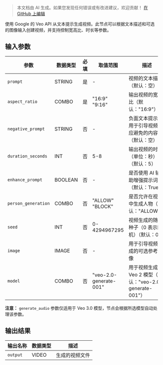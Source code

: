 > 本文档由 AI 生成。如果您发现任何错误或有改进建议，欢迎贡献！ [在 GitHub 上编辑](https://github.com/Comfy-Org/embedded-docs/blob/main/comfyui_embedded_docs/docs/VeoVideoGenerationNode/zh.md)

使用 Google 的 Veo API 从文本提示生成视频。此节点可以根据文本描述和可选的图像输入创建视频，并支持控制宽高比、时长等参数。

## 输入参数

| 参数 | 数据类型 | 必填 | 取值范围 | 描述 |
|-----------|-----------|----------|-------|-------------|
| `prompt` | STRING | 是 | - | 视频的文本描述（默认：空） |
| `aspect_ratio` | COMBO | 是 | "16:9"<br>"9:16" | 输出视频的宽高比（默认："16:9"） |
| `negative_prompt` | STRING | 否 | - | 负面文本提示，用于引导视频中应避免的内容（默认：空） |
| `duration_seconds` | INT | 否 | 5-8 | 输出视频的时长（单位：秒）（默认：5） |
| `enhance_prompt` | BOOLEAN | 否 | - | 是否使用 AI 辅助增强提示词（默认：True） |
| `person_generation` | COMBO | 否 | "ALLOW"<br>"BLOCK" | 是否允许在视频中生成人物（默认："ALLOW"） |
| `seed` | INT | 否 | 0-4294967295 | 视频生成的随机种子（0 表示随机）（默认：0） |
| `image` | IMAGE | 否 | - | 用于引导视频生成的可选参考图像 |
| `model` | COMBO | 否 | "veo-2.0-generate-001" | 用于视频生成的 Veo 2 模型（默认："veo-2.0-generate-001"） |

**注意：** `generate_audio` 参数仅适用于 Veo 3.0 模型，节点会根据所选模型自动处理该参数。

## 输出结果

| 输出名称 | 数据类型 | 描述 |
|-------------|-----------|-------------|
| `output` | VIDEO | 生成的视频文件 |
